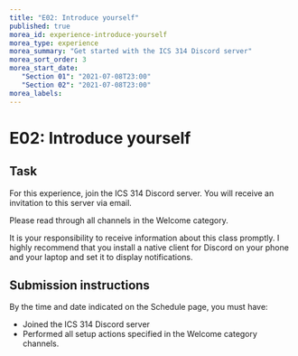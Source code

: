```yaml
---
title: "E02: Introduce yourself"
published: true
morea_id: experience-introduce-yourself
morea_type: experience
morea_summary: "Get started with the ICS 314 Discord server"
morea_sort_order: 3
morea_start_date:  
   "Section 01": "2021-07-08T23:00"
   "Section 02": "2021-07-08T23:00"
morea_labels:
---
```


# E02: Introduce yourself

## Task

For this experience, join the ICS 314 Discord server. You will receive an invitation to this server via email.

Please read through all channels in the Welcome category.

It is your responsibility to receive information about this class promptly. I highly recommend that you install a native client for Discord on your phone and your laptop and set it to display notifications.

## Submission instructions

By the time and date indicated on the Schedule page, you must have:

  * Joined the ICS 314 Discord server
  * Performed all setup actions specified in the Welcome category channels.


